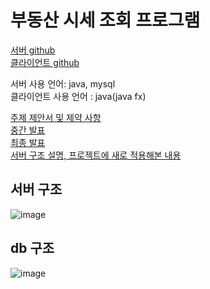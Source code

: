 # 부동산 시세 조회 프로그램

[서버 github](https://github.com/HoChangSUNG/creativeProjectServer)  
[클라이언트 github](https://github.com/HoChangSUNG/creativeProjectClient)

서버 사용 언어: java, mysql  
클라이언트 사용 언어 : java(java fx)

[주제 제안서 및 제약 사항](https://velog.io/@hochang/%EC%A3%BC%EC%A0%9C-%EC%A0%9C%EC%95%88%EC%84%9C)  
[중간 발표](https://velog.io/@hochang/%EC%B0%BD%EC%9D%98%ED%94%84%EB%A1%9C%EC%A0%9D%ED%8A%B8%EC%A4%91%EA%B0%84-%EB%B0%9C%ED%91%9C)  
[최종 발표](https://velog.io/@hochang/%EC%B0%BD%EC%9D%98%ED%94%84%EB%A1%9C%EC%A0%9D%ED%8A%B8%EC%B5%9C%EC%A2%85-%EB%B0%9C%ED%91%9C)  
[서버 구조 설명, 프로젝트에 새로 적용해본 내용](https://velog.io/@hochang/%EC%84%9C%EB%B2%84-%EA%B5%AC%EC%A1%B0-%EB%B3%80%EA%B2%BD-%EB%B0%8F-%EA%B0%9C%EC%84%A0%EC%A0%90)

## 서버 구조


![image](https://velog.velcdn.com/images/hochang/post/d09d73a4-aedc-4677-848d-d64aefb5af2b/image.png)


## db 구조

![image](https://user-images.githubusercontent.com/76422685/176338054-431fe34e-e42b-4dc9-a457-4beb493737c9.png)


